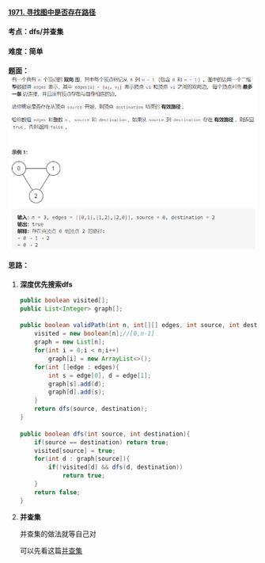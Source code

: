 #### [1971. 寻找图中是否存在路径](https://leetcode.cn/problems/find-if-path-exists-in-graph/)

#### 考点：dfs/并查集

#### 难度：简单

#### 题面：![image-20221222154823930](../pic/image-20221222154823930.png)

#### 思路：

1. **深度优先搜索dfs**

   ```java
   public boolean visited[];
   public List<Integer> graph[];
   
   public boolean validPath(int n, int[][] edges, int source, int destination) {
       visited = new boolean[n];//[0,n-1]
       graph = new List[n];
       for(int i = 0;i < n;i++)
           graph[i] = new ArrayList<>();
       for(int []edge : edges){
           int s = edge[0], d = edge[1];
           graph[s].add(d);
           graph[d].add(s);
       }
       return dfs(source, destination);
   }
   
   public boolean dfs(int source, int destination){
       if(source == destination) return true;
       visited[source] = true;
       for(int d : graph[source]){
           if(!visited[d] && dfs(d, destination))
               return true;
       }
       return false;
   }
   ```

   

2. **并查集**

   并查集的做法就等自己对

   可以先看这篇[并查集](https://blog.csdn.net/the_zed/article/details/105126583)